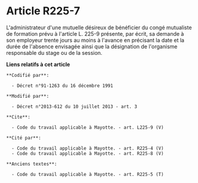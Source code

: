 # Article R225-7

L'administrateur d'une mutuelle désireux de bénéficier du congé mutualiste de formation prévu à l'article L. 225-9 présente,
par écrit, sa demande à son employeur trente jours au moins à l'avance en précisant la date et la durée de l'absence
envisagée ainsi que la désignation de l'organisme responsable du stage ou de la session.

**Liens relatifs à cet article**

	**Codifié par**:

	  - Décret n°91-1263 du 16 décembre 1991

	**Modifié par**:

	  - Décret n°2013-612 du 10 juillet 2013 - art. 3

	**Cite**:

	  - Code du travail applicable à Mayotte. - art. L225-9 (V)

	**Cité par**:

	  - Code du travail applicable à Mayotte. - art. R225-4 (V)
	  - Code du travail applicable à Mayotte. - art. R225-8 (V)

	**Anciens textes**:

	  - Code du travail applicable à Mayotte. - art. R225-5 (T)
